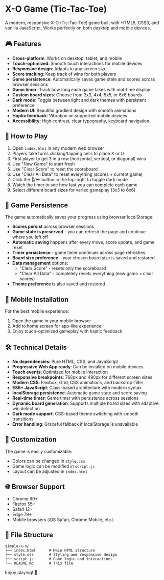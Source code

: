 # X-O Game (Tic-Tac-Toe)

A modern, responsive X-O (Tic-Tac-Toe) game built with HTML5, CSS3, and vanilla JavaScript. Works perfectly on both desktop and mobile devices.

## 🎮 Features

- **Cross-platform**: Works on desktop, tablet, and mobile
- **Touch-optimized**: Smooth touch interactions for mobile devices
- **Responsive design**: Adapts to any screen size
- **Score tracking**: Keep track of wins for both players
- **Game persistence**: Automatically saves game state and scores across browser sessions
- **Game timer**: Track how long each game takes with real-time display
- **Custom board sizes**: Choose from 3x3, 4x4, 5x5, or 6x6 boards
- **Dark mode**: Toggle between light and dark themes with persistent preference
- **Modern UI**: Beautiful gradient design with smooth animations
- **Haptic feedback**: Vibration on supported mobile devices
- **Accessibility**: High contrast, clear typography, keyboard navigation

## 🚀 How to Play

1. Open `index.html` in any modern web browser
2. Players take turns clicking/tapping cells to place X or O
3. First player to get 3 in a row (horizontal, vertical, or diagonal) wins
4. Use "New Game" to start fresh
5. Use "Clear Score" to reset the scoreboard
6. Use "Clear All Data" to reset everything (scores + current game)
7. Click the 🌙/☀️ button in the top-right to toggle dark mode
8. Watch the timer to see how fast you can complete each game
9. Select different board sizes for varied gameplay (3x3 to 6x6)

## 💾 Game Persistence

The game automatically saves your progress using browser localStorage:

- **Scores persist** across browser sessions
- **Game state is preserved** - you can refresh the page and continue where you left off
- **Automatic saving** happens after every move, score update, and game reset
- **Timer persistence** - game timer continues across page refreshes
- **Board size preference** - your chosen board size is saved and restored
- **Data management** options:
  - "Clear Score" - resets only the scoreboard
  - "Clear All Data" - completely resets everything (new game + clear scores)
- **Theme preference** is also saved and restored

## 📱 Mobile Installation

For the best mobile experience:
1. Open the game in your mobile browser
2. Add to home screen for app-like experience
3. Enjoy touch-optimized gameplay with haptic feedback

## 🛠️ Technical Details

- **No dependencies**: Pure HTML, CSS, and JavaScript
- **Progressive Web App ready**: Can be installed on mobile devices
- **Touch events**: Optimized for mobile interaction
- **Responsive breakpoints**: 768px and 480px for different screen sizes
- **Modern CSS**: Flexbox, Grid, CSS animations, and backdrop-filter
- **ES6+ JavaScript**: Class-based architecture with modern syntax
- **localStorage persistence**: Automatic game state and score saving
- **Real-time timer**: Game timer with persistence across sessions
- **Dynamic board generation**: Supports multiple board sizes with adaptive win detection
- **Dark mode support**: CSS-based theme switching with smooth transitions
- **Error handling**: Graceful fallback if localStorage is unavailable

## 🎨 Customization

The game is easily customizable:
- Colors can be changed in `style.css`
- Game logic can be modified in `script.js`
- Layout can be adjusted in `index.html`

## 🌐 Browser Support

- Chrome 60+
- Firefox 55+
- Safari 12+
- Edge 79+
- Mobile browsers (iOS Safari, Chrome Mobile, etc.)

## 📁 File Structure

```
simple-x-o/
├── index.html      # Main HTML structure
├── style.css       # Styling and responsive design
├── script.js       # Game logic and interactions
└── README.md       # This file
```

Enjoy playing! 🎉
